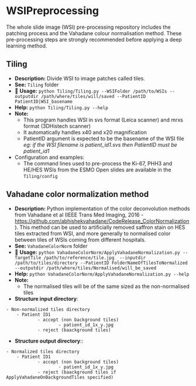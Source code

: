 # WSIPreprocessing
The whole slide image (WSI) pre-processing repository includes the patching process and the Vahadane colour normalisation method. These pre-processing steps are strongly recommended before applying a deep learning method.

## Tiling 
- **Description:** Divide WSI to image patches called tiles.
- **See:** `Tiling` folder
- 🎯 **Usage:** `python Tiling/Tiling.py --WSIFolder /path/to/WSIs --outputdir /path/where/tiles/will/saved --PatientID PatientID|WSI_basename `
- **Help:** `python Tiling/Tiling.py --help`
- **Note:**
	- This program handles WSI in svs format (Leica scanner) and mrxs format (3DHistech scanner)
	- It automatically handles x40 and x20 magnification
	- PatientID argument is expected to be the basename of the WSI file *eg: if the WSI filename is patient_id1.svs then PatientID must be patient_id1*
- Configuration and examples:
	- The command lines used to pre-process the Ki-67, PHH3 and HE/HES WSIs from the ESMO Open slides are available in the `Tiling/config` 

## Vahadane color normalization method
- **Description:** Python implementation of the color deconvolution methods from Vahadane et al (IEEE Trans Med Imaging, 2016 - https://github.com/abhishekvahadane/CodeRelease_ColorNormalization). This method can be used to artificially removed saffron stain on HES tiles extracted from WSI, and more generally to normalised color between tiles of WSIs coming from different hospitals.
- **See:** `VahadaneColorNorm` folder
- 🎯 **Usage:** `python VahadaneColorNorm/ApplyVahadaneNormalization.py --TargetTile /path/to/reference/tile.jpg  --inputdir /path/to/tiles/directory --PatientID FolderNameOfTilesToNormalized --outputdir /path/where/tiles/Normalised/will_be_saved`
- **Help:** `python VahadaneColorNorm/ApplyVahadaneNormalization.py --help`
- **Note:**
	- The normalised tiles will be of the same sized as the non-normalised tiles
- **Structure input directory**:
```
- Non-normalized tiles directory
    - Patient ID1
            - accept (non background tiles)
                    - patient_id_1x_y.jpg
            - reject (baackground tiles)
```

- **Structure output directory**::
```
- Normalized tiles directory
    - Patient ID1
            - accept (non background tiles)
                    - patient_id_1x_y.jpg
            - reject (baackground tiles if ApplyVahadaneOnBackgroundTiles specified)
```